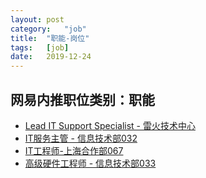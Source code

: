 ```yaml
---
layout:	post
category:	"job"
title:	"职能-岗位"
tags:	[job]
date:	2019-12-24
---
```

## 网易内推职位类别：职能
- [Lead IT Support Specialist - 雷火技术中心](http://mobile.bole.netease.com/bole/boleDetail?id=18067&employeeId=346f03c3cda5f04c&key=all)
- [IT服务主管 - 信息技术部032](http://mobile.bole.netease.com/bole/boleDetail?id=18978&employeeId=346f03c3cda5f04c&key=all)
- [IT工程师-上海合作部067](http://mobile.bole.netease.com/bole/boleDetail?id=14084&employeeId=346f03c3cda5f04c&key=all)
- [高级硬件工程师 - 信息技术部033](http://mobile.bole.netease.com/bole/boleDetail?id=16628&employeeId=346f03c3cda5f04c&key=all)

